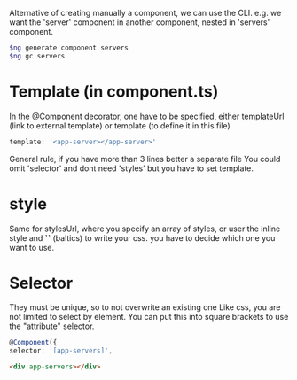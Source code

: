 Alternative of creating manually a component, we can use the CLI.
e.g. we want the 'server' component in another component, nested in 'servers' component.

```sh
$ng generate component servers
$ng gc servers
```

# Template (in component.ts)

In the @Component decorator, one have to be specified, either
templateUrl (link to external template) or template (to define it in this file)

```Typescript
template: '<app-server></app-server>'
```

General rule, if you have more than 3 lines better a separate file
You could omit 'selector' and dont need 'styles' but you have to set template.

# style

Same for stylesUrl, where you specify an array of styles, or user the inline style and **``** (baltics)
to write your css. you have to decide which one you want to use.

# Selector

They must be unique, so to not overwrite an existing one
Like css, you are not limited to select by element. You can put this into square brackets
to use the "attribute" selector.

```Typescript
@Component({
selector: '[app-servers]',
```

```html
<div app-servers></div>
```
